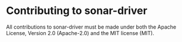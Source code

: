 # Contributing to sonar-driver

All contributions to sonar-driver must be made under both the Apache License,
Version 2.0 (Apache-2.0) and the MIT license (MIT).
